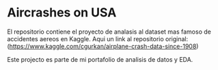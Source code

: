 # Aircrashes on USA

El repositorio contiene el proyecto de analasis al dataset mas famoso de accidentes aereos en Kaggle. 
Aqui un link al repositorio original: (https://www.kaggle.com/cgurkan/airplane-crash-data-since-1908) 

Este projecto es parte de mi portafolio de analisis de datos y EDA. 


